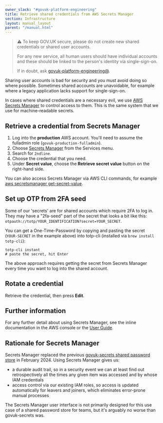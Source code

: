 ```yaml
---
owner_slack: "#govuk-platform-engineering"
title: Retrieve shared credentials from AWS Secrets Manager
section: Infrastructure
layout: manual_layout
parent: "/manual.html"
---
```


> ⚠️ To keep GOV.UK secure, please do not create new shared credentials or
> shared user accounts.
>
> For any new service, all human users should have individual accounts and
> these should be linked to the person's identity via single-sign-on.
>
> If in doubt, ask
> [govuk-platform-engineering@](https://groups.google.com/a/digital.cabinet-office.gov.uk/g/govuk-platform-engineering/members).

Sharing user accounts is bad for security and you must avoid doing so where
possible. Sometimes shared accounts are unavoidable, for example where a legacy
application lacks support for single-sign-on.

In cases where shared credentials are a necessary evil, we use [AWS Secrets
Manager](https://docs.aws.amazon.com/secretsmanager/latest/userguide/)
to control access to them. This is the same system that we use for
machine-readable secrets.

## Retrieve a credential from Secrets Manager

1. Log into the __production__ AWS account. You'll need to assume the fulladmin role (`govuk-production-fulladmin`).
1. Choose [Secrets
   Manager](https://eu-west-1.console.aws.amazon.com/secretsmanager/listsecrets?region=eu-west-1)
   from the Services menu.
1. Search for `2ndline`.
1. Choose the credential that you need.
1. Under __Secret value__, choose the __Retrieve secret value__ button on the
   right-hand side.

You can also access Secrets Manager via AWS CLI commands, for example [aws
secretsmanager
get-secret-value](https://awscli.amazonaws.com/v2/documentation/api/latest/reference/secretsmanager/get-secret-value.html).

## Set up OTP from 2FA seed

Some of our 'secrets' are for shared accounts which require 2FA to log in. They may have a "2fa-seed" part of the secret that looks a bit like this: `otpauth://totp/YOUR_IDENTIFICATION?secret=YOUR_SECRET`.

You can get a One-Time-Password by copying and pasting the secret (`YOUR-SECRET` in the example above) into totp-cli (installed via `brew install totp-cli`):

```
totp-cli instant
# paste the secret, hit Enter
```

The above approach requires getting the secret from Secrets Manager every time you want to log into the shared account.

## Rotate a credential

Retrieve the credential, then press __Edit__.

## Further information

For any further detail about using Secrets Manager, see the inline
documentation in the AWS console or the [User
Guide](https://docs.aws.amazon.com/secretsmanager/latest/userguide/).

## Rationale for Secrets Manager

Secrets Manager replaced the previous [govuk-secrets shared password
store](https://github.com/alphagov/govuk-secrets/) in February 2024. Using
Secrets Manager gives us:

- a durable audit trail, so in a security event we can at least find out
  retrospectively all the times any given item was accessed and by whose IAM
  credentials
- access control via our existing IAM roles, so access is updated automatically
  for leavers and joiners, which eliminates error-prone manual processes

The Secrets Manager user interface is not primarily designed for this use case
of a shared password store for teams, but it's arguably no worse than
govuk-secrets was.

